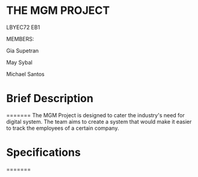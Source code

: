 # THE MGM PROJECT

LBYEC72 EB1

MEMBERS:

Gia Supetran 

May Sybal

Michael Santos 



# Brief Description

=======
The MGM Project is designed to cater the industry's need for digital system. The team aims to create a system that would make it easier to track the employees of a certain company.

# Specifications
=======
